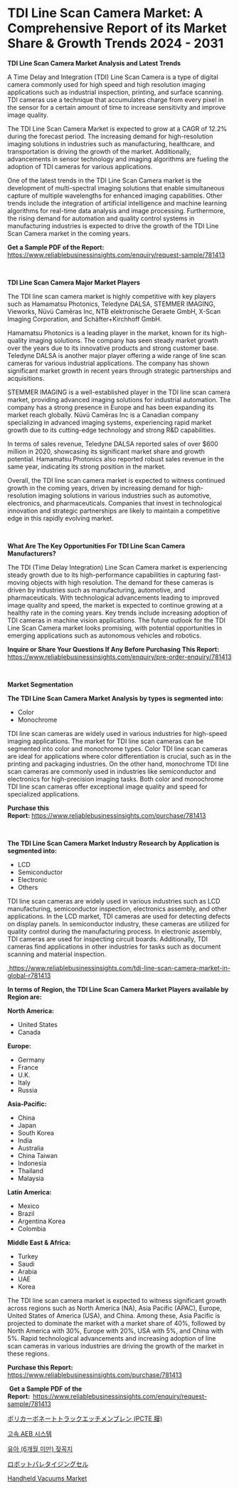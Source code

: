<p><h1>TDI Line Scan Camera Market: A Comprehensive Report of its Market Share & Growth Trends 2024 - 2031</h1></p><p><strong>TDI Line Scan Camera Market Analysis and Latest Trends</strong></p>
<p><p>A Time Delay and Integration (TDI) Line Scan Camera is a type of digital camera commonly used for high speed and high resolution imaging applications such as industrial inspection, printing, and surface scanning. TDI cameras use a technique that accumulates charge from every pixel in the sensor for a certain amount of time to increase sensitivity and improve image quality.</p><p>The TDI Line Scan Camera Market is expected to grow at a CAGR of 12.2% during the forecast period. The increasing demand for high-resolution imaging solutions in industries such as manufacturing, healthcare, and transportation is driving the growth of the market. Additionally, advancements in sensor technology and imaging algorithms are fueling the adoption of TDI cameras for various applications.</p><p>One of the latest trends in the TDI Line Scan Camera market is the development of multi-spectral imaging solutions that enable simultaneous capture of multiple wavelengths for enhanced imaging capabilities. Other trends include the integration of artificial intelligence and machine learning algorithms for real-time data analysis and image processing. Furthermore, the rising demand for automation and quality control systems in manufacturing industries is expected to drive the growth of the TDI Line Scan Camera market in the coming years.</p></p>
<p><strong>Get a Sample PDF of the Report:&nbsp;</strong> <a href="https://www.reliablebusinessinsights.com/enquiry/request-sample/781413">https://www.reliablebusinessinsights.com/enquiry/request-sample/781413</a></p>
<p>&nbsp;</p>
<p><strong>TDI Line Scan Camera Major Market Players</strong></p>
<p><p>The TDI line scan camera market is highly competitive with key players such as Hamamatsu Photonics, Teledyne DALSA, STEMMER IMAGING, Vieworks, Nüvü Camēras Inc, NTB elektronische Geraete GmbH, X-Scan Imaging Corporation, and Schäfter+Kirchhoff GmbH.</p><p>Hamamatsu Photonics is a leading player in the market, known for its high-quality imaging solutions. The company has seen steady market growth over the years due to its innovative products and strong customer base. Teledyne DALSA is another major player offering a wide range of line scan cameras for various industrial applications. The company has shown significant market growth in recent years through strategic partnerships and acquisitions.</p><p>STEMMER IMAGING is a well-established player in the TDI line scan camera market, providing advanced imaging solutions for industrial automation. The company has a strong presence in Europe and has been expanding its market reach globally. Nüvü Camēras Inc is a Canadian company specializing in advanced imaging systems, experiencing rapid market growth due to its cutting-edge technology and strong R&D capabilities.</p><p>In terms of sales revenue, Teledyne DALSA reported sales of over $600 million in 2020, showcasing its significant market share and growth potential. Hamamatsu Photonics also reported robust sales revenue in the same year, indicating its strong position in the market.</p><p>Overall, the TDI line scan camera market is expected to witness continued growth in the coming years, driven by increasing demand for high-resolution imaging solutions in various industries such as automotive, electronics, and pharmaceuticals. Companies that invest in technological innovation and strategic partnerships are likely to maintain a competitive edge in this rapidly evolving market.</p></p>
<p>&nbsp;</p>
<p><strong>What Are The Key Opportunities For TDI Line Scan Camera Manufacturers?</strong></p>
<p><p>The TDI (Time Delay Integration) Line Scan Camera market is experiencing steady growth due to its high-performance capabilities in capturing fast-moving objects with high resolution. The demand for these cameras is driven by industries such as manufacturing, automotive, and pharmaceuticals. With technological advancements leading to improved image quality and speed, the market is expected to continue growing at a healthy rate in the coming years. Key trends include increasing adoption of TDI cameras in machine vision applications. The future outlook for the TDI Line Scan Camera market looks promising, with potential opportunities in emerging applications such as autonomous vehicles and robotics.</p></p>
<p><strong>Inquire or Share Your Questions If Any Before Purchasing This Report:</strong> <a href="https://www.reliablebusinessinsights.com/enquiry/pre-order-enquiry/781413">https://www.reliablebusinessinsights.com/enquiry/pre-order-enquiry/781413</a></p>
<p>&nbsp;</p>
<p><strong>Market Segmentation</strong></p>
<p><strong>The TDI Line Scan Camera Market Analysis by types is segmented into:</strong></p>
<p><ul><li>Color</li><li>Monochrome</li></ul></p>
<p><p>TDI line scan cameras are widely used in various industries for high-speed imaging applications. The market for TDI line scan cameras can be segmented into color and monochrome types. Color TDI line scan cameras are ideal for applications where color differentiation is crucial, such as in the printing and packaging industries. On the other hand, monochrome TDI line scan cameras are commonly used in industries like semiconductor and electronics for high-precision imaging tasks. Both color and monochrome TDI line scan cameras offer exceptional image quality and speed for specialized applications.</p></p>
<p><strong>Purchase this Report:&nbsp;</strong><a href="https://www.reliablebusinessinsights.com/purchase/781413">https://www.reliablebusinessinsights.com/purchase/781413</a></p>
<p>&nbsp;</p>
<p><strong>The TDI Line Scan Camera Market Industry Research by Application is segmented into:</strong></p>
<p><ul><li>LCD</li><li>Semiconductor</li><li>Electronic</li><li>Others</li></ul></p>
<p><p>TDI line scan cameras are widely used in various industries such as LCD manufacturing, semiconductor inspection, electronics assembly, and other applications. In the LCD market, TDI cameras are used for detecting defects on display panels. In semiconductor industry, these cameras are utilized for quality control during the manufacturing process. In electronic assembly, TDI cameras are used for inspecting circuit boards. Additionally, TDI cameras find applications in other industries for tasks such as document scanning and material inspection.</p></p>
<p><a href="https://www.reliablebusinessinsights.com/tdi-line-scan-camera-market-in-global-r781413">&nbsp;https://www.reliablebusinessinsights.com/tdi-line-scan-camera-market-in-global-r781413</a></p>
<p><strong>In terms of Region, the TDI Line Scan Camera Market Players available by Region are:</strong></p>
<p>
    <p> <strong> North America: </strong>
        <ul>
            <li>United States</li>
            <li>Canada</li>
        </ul>
        </p> 
    <p> <strong> Europe: </strong>
        <ul>
            <li>Germany</li>
            <li>France</li>
            <li>U.K.</li>
            <li>Italy</li>
            <li>Russia</li>
        </ul>
        </p> 
    <p> <strong> Asia-Pacific: </strong>
        <ul>
            <li>China</li>
            <li>Japan</li>
            <li>South Korea</li>
            <li>India</li>
            <li>Australia</li>
            <li>China Taiwan</li>
            <li>Indonesia</li>
            <li>Thailand</li>
            <li>Malaysia</li>
        </ul>
        </p> 
    <p> <strong> Latin America: </strong>
        <ul>
            <li>Mexico</li>
            <li>Brazil</li>
            <li>Argentina Korea</li>
            <li>Colombia</li>
        </ul>
        </p> 
    <p> <strong> Middle East & Africa: </strong>
        <ul>
            <li>Turkey</li>
            <li>Saudi</li>
            <li>Arabia</li>
            <li>UAE</li>
            <li>Korea</li>
        </ul>
    </p>
    </p>
<p><p>The TDI line scan camera market is expected to witness significant growth across regions such as North America (NA), Asia Pacific (APAC), Europe, United States of America (USA), and China. Among these, Asia Pacific is projected to dominate the market with a market share of 40%, followed by North America with 30%, Europe with 20%, USA with 5%, and China with 5%. Rapid technological advancements and increasing adoption of line scan cameras in various industries are driving the growth of the market in these regions.</p></p>
<p><strong>Purchase this Report: </strong><a href="https://www.reliablebusinessinsights.com/purchase/781413">https://www.reliablebusinessinsights.com/purchase/781413</a></p>
<p>&nbsp;<strong>Get a Sample PDF of the Report:&nbsp;&nbsp;</strong><a href="https://www.reliablebusinessinsights.com/enquiry/request-sample/781413">https://www.reliablebusinessinsights.com/enquiry/request-sample/781413</a></p>
<p><strong></strong></p>
<p><p><a href="https://github.com/SantosDicki04/Market-Research-Report-List-2/blob/main/2527488110795.md">ポリカーボネートトラックエッチメンブレン (PCTE 膜)</a></p><p><a href="https://github.com/LuckeyCorbin/Market-Research-Report-List-1/blob/main/4347497105537.md">고속 AEB 시스템</a></p><p><a href="https://github.com/laholand/Market-Research-Report-List-4/blob/main/8868058105538.md">유아 (6개월 미만) 젖꼭지</a></p><p><a href="https://github.com/moulafa/Market-Research-Report-List-2/blob/main/5211922110794.md">ロボットパレタイジングセル</a></p><p><a href="https://github.com/ruddyyedelwadw/Market-Research-Report-List-2/blob/main/handheld-vacuums-market.md">Handheld Vacuums Market</a></p></p>